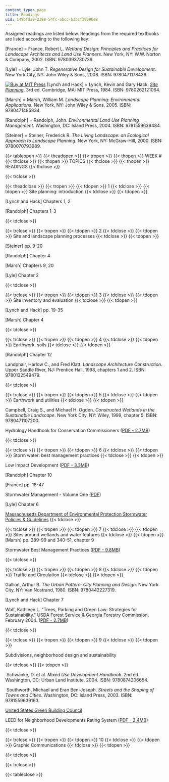 ```yaml
---
content_type: page
title: Readings
uid: 149bfda0-2388-54fc-abcc-b3bcf3959be8
---
```


Assigned readings are listed below. Readings from the required textbooks are listed according to the following key:

\[France\] = France, Robert L. _Wetland Design: Principles and Practices for Landscape Architects and Land Use Planners_. New York, NY: W.W. Norton & Company, 2002. ISBN: 9780393730739.

\[Lyle\] = Lyle, John T. _Regenerative Design for Sustainable Development_. New York City, NY: John Wiley & Sons, 2008. ISBN: 9780471178439.

[![Buy at MIT Press](/images/mp_logo.gif)](https://mitpress.mit.edu/9780262121064) \[Lynch and Hack\] = Lynch, Kevin and Gary Hack. [_Site Planning_](https://mitpress.mit.edu/9780262121064). 3rd ed. Cambridge, MA: MIT Press, 1984. ISBN: 9780262121064.

\[Marsh\] = Marsh, William M. _Landscape Planning: Environmental Applications_. New York, NY: John Wiley & Sons, 2005. ISBN: 9780471485834.

\[Randolph\] = Randolph, John. _Environmental Land Use Planning Management_. Washington, DC: Island Press, 2004. ISBN: 9781559639484.

\[Steiner\] = Steiner, Frederick R. _The Living Landscape: an Ecological Approach to Landscape Planning_. New York, NY: McGraw-Hill, 2000. ISBN: 9780070793989.

{{< tableopen >}}
{{< theadopen >}}
{{< tropen >}}
{{< thopen >}}
WEEK #
{{< thclose >}}
{{< thopen >}}
TOPICS
{{< thclose >}}
{{< thopen >}}
READINGS
{{< thclose >}}

{{< trclose >}}

{{< theadclose >}}
{{< tropen >}}
{{< tdopen >}}
1
{{< tdclose >}}
{{< tdopen >}}
Site planning: introduction
{{< tdclose >}}
{{< tdopen >}}


\[Lynch and Hack\] Chapters 1, 2

\[Randolph\] Chapters 1-3


{{< tdclose >}}

{{< trclose >}}
{{< tropen >}}
{{< tdopen >}}
2
{{< tdclose >}}
{{< tdopen >}}
Site and landscape planning processes
{{< tdclose >}}
{{< tdopen >}}


\[Steiner\] pp. 9-20

\[Randolph\] Chapter 4

\[Marsh\] Chapters 9, 20

\[Lyle\] Chapter 2


{{< tdclose >}}

{{< trclose >}}
{{< tropen >}}
{{< tdopen >}}
3
{{< tdclose >}}
{{< tdopen >}}
Site inventory and evaluation
{{< tdclose >}}
{{< tdopen >}}


\[Lynch and Hack\] pp. 19-35

\[Marsh\] Chapter 4


{{< tdclose >}}

{{< trclose >}}
{{< tropen >}}
{{< tdopen >}}
4
{{< tdclose >}}
{{< tdopen >}}
Earthwork, soils
{{< tdclose >}}
{{< tdopen >}}


\[Randolph\] Chapter 12

Landphair, Harlow C., and Fred Klatt. _Landscape Architecture Construction_. Upper Saddle River, NJ: Prentice Hall, 1998, chapters 1 and 2. ISBN: 9780132549479.


{{< tdclose >}}

{{< trclose >}}
{{< tropen >}}
{{< tdopen >}}
5
{{< tdclose >}}
{{< tdopen >}}
Earthwork and utilities
{{< tdclose >}}
{{< tdopen >}}


Campbell, Craig S., and Michael H. Ogden. _Constructed Wetlands in the Sustainable Landscape_. New York City, NY: Wiley, 1999, chapter 5. ISBN: 9780471107200.

Hydrology Handbook for Conservation Commissioners ([PDF - 2.7MB](https://www.mass.gov/files/documents/2016/08/wa/hydrol.pdf))


{{< tdclose >}}

{{< trclose >}}
{{< tropen >}}
{{< tdopen >}}
6
{{< tdclose >}}
{{< tdopen >}}
Storm water: best management practices
{{< tdclose >}}
{{< tdopen >}}


Low Impact Development ([PDF - 3.3MB](http://www.huduser.org/publications/pdf/practLowImpctDevel.pdf))

\[Randolph\] Chapter 10

\[France\] pp. 18-47

Stormwater Management - Volume One ([PDF](https://nepis.epa.gov/Exe/ZyNET.exe/9101OI3P.TXT?ZyActionD=ZyDocument&Client=EPA&Index=Prior+to+1976&Docs=&Query=&Time=&EndTime=&SearchMethod=1&TocRestrict=n&Toc=&TocEntry=&QField=&QFieldYear=&QFieldMonth=&QFieldDay=&IntQFieldOp=0&ExtQFieldOp=0&XmlQuery=&File=D%3A%5Czyfiles%5CIndex%20Data%5C70thru75%5CTxt%5C00000024%5C9101OI3P.txt&User=ANONYMOUS&Password=anonymous&SortMethod=h%7C-&MaximumDocuments=1&FuzzyDegree=0&ImageQuality=r75g8/r75g8/x150y150g16/i425&Display=hpfr&DefSeekPage=x&SearchBack=ZyActionL&Back=ZyActionS&BackDesc=Results%20page&MaximumPages=1&ZyEntry=1&SeekPage=x&ZyPURL))

\[Lyle\] Chapter 6

[Massachusetts Department of Environmental Protection Stormwater Policies & Guidelines](https://www.mass.gov/info-details/stormwater#stormwater-policies-&-guidance-)
{{< tdclose >}}

{{< trclose >}}
{{< tropen >}}
{{< tdopen >}}
7
{{< tdclose >}}
{{< tdopen >}}
Sites around wetlands and water features
{{< tdclose >}}
{{< tdopen >}}
\[Marsh\] pp. 289-99 and 340-51, chapter 9

Stormwater Best Management Practices ([PDF - 9.8MB](http://www.elibrary.dep.state.pa.us/dsweb/Get/Document-48477/07_Chapter_6.pdf))


{{< tdclose >}}

{{< trclose >}}
{{< tropen >}}
{{< tdopen >}}
8
{{< tdclose >}}
{{< tdopen >}}
Traffic and Circulation
{{< tdclose >}}
{{< tdopen >}}


Gallion, Arthur B. _The Urban Pattern: City Planning and Design_. New York City, NY: Van Nostrand, 1980. ISBN: 9780442227319.

\[Lynch and Hack\] Chapter 7

Wolf, Kathleen L. "Trees, Parking and Green Law: Strategies for Sustainability." USDA Forest Service & Georgia Forestry Commission, February 2004. ([PDF - 2.7MB](http://www.naturewithin.info/Roadside/Trees_Parking_Green%20Law.pdf))


{{< tdclose >}}

{{< trclose >}}
{{< tropen >}}
{{< tdopen >}}
9
{{< tdclose >}}
{{< tdopen >}}


Subdivisions, neighborhood design and sustainability


{{< tdclose >}}
{{< tdopen >}}


 Schwanke, D. et al. _Mixed Use Development Handbook_. 2nd ed. Washington, DC: Urban Land Institute, 2004. ISBN: 9780874206654.

 Southworth, Michael and Eran Ben-Joseph. _Streets and the Shaping of Towns and Cities_. Washington, DC: Island Press, 2003. ISBN: 9781559639163.

[United States Green Building Council](http://www.usgbc.org/)

LEED for Neighborhood Developments Rating System ([PDF - 2.4MB](https://www.usgbc.org/ShowFile.aspx?DocumentID=959))


{{< tdclose >}}

{{< trclose >}}
{{< tropen >}}
{{< tdopen >}}
10
{{< tdclose >}}
{{< tdopen >}}
Graphic Communications
{{< tdclose >}}
{{< tdopen >}}



{{< tdclose >}}

{{< trclose >}}

{{< tableclose >}}